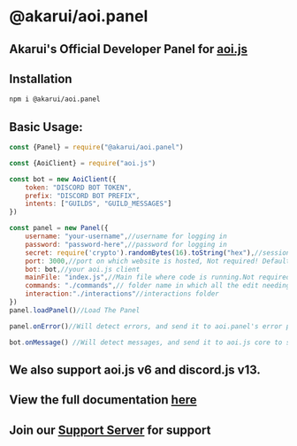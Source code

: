 # @akarui/aoi.panel

## Akarui's Official Developer Panel for [aoi.js](https://aoi.js.org) 

## Installation

```bash
npm i @akarui/aoi.panel
```

## Basic Usage:
```javascript
const {Panel} = require("@akarui/aoi.panel")

const {AoiClient} = require("aoi.js")

const bot = new AoiClient({
    token: "DISCORD BOT TOKEN",
    prefix: "DISCORD BOT PREFIX",
    intents: ["GUILDS", "GUILD_MESSAGES"]
})

const panel = new Panel({
    username: "your-username",//username for logging in
    password: "password-here",//password for logging in
    secret: require('crypto').randomBytes(16).toString("hex"),//session secret
    port: 3000,//port on which website is hosted, Not required! Default 3000
    bot: bot,//your aoi.js client
    mainFile: "index.js",//Main file where code is running.Not required, default taken from package.json
    commands: "./commands",// folder name in which all the edit needing files are there.
    interaction:"./interactions"//interactions folder
})
panel.loadPanel()//Load The Panel

panel.onError()//Will detect errors, and send it to aoi.panel's error page.

bot.onMessage() //Will detect messages, and send it to aoi.js core to send messages.
```
## We also support aoi.js v6 and discord.js v13.

## View the full documentation [here](https://github.com/AkaruiDevelopment/panel/tree/aoiv6/documentation/index.md)

## Join our [Support Server](https://aoi.js.org/invite) for support
